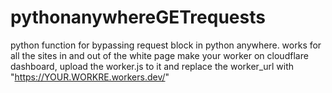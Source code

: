 # pythonanywhereGETrequests
python function for bypassing request block in python anywhere. works for all the sites in and out of the white page
make your worker on cloudflare dashboard, upload the worker.js to it and replace the worker_url with "https://YOUR.WORKRE.workers.dev/"
